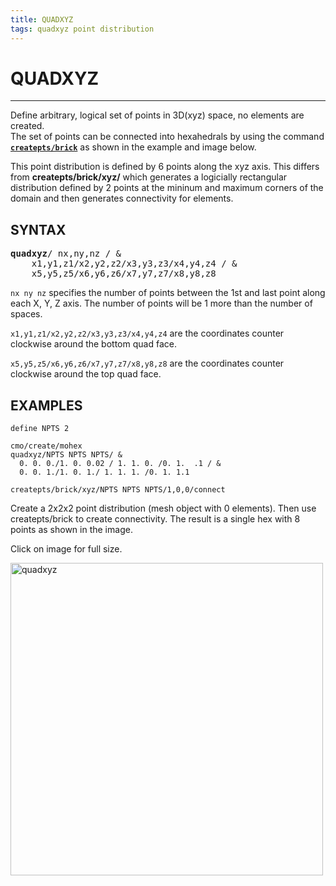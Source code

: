 ```yaml
---
title: QUADXYZ
tags: quadxyz point distribution
---
```



# QUADXYZ

-----------------------



Define arbitrary, logical set of points in 3D(xyz) space, no elements are created. <br>
The set of points can be connected into hexahedrals by using the command [**`createpts/brick`**](createpts/CRTPTBRICK.md) as shown in the example and image below.


This point distribution is defined by 6 points along the xyz axis. This differs from **createpts/brick/xyz/** which generates a logicially rectangular distribution defined by 2 points at the mininum and maximum corners of the domain and then generates connectivity for elements.




## SYNTAX

<pre>
<b>quadxyz</b>/ nx,ny,nz / &
    x1,y1,z1/x2,y2,z2/x3,y3,z3/x4,y4,z4 / &
    x5,y5,z5/x6,y6,z6/x7,y7,z7/x8,y8,z8 
</pre>


`nx ny nz` specifies the number of points between the 1st and last point along each X, Y, Z axis. The number of points will be 1 more than the number of spaces. 


`x1,y1,z1/x2,y2,z2/x3,y3,z3/x4,y4,z4` are the coordinates counter clockwise around the bottom quad face. 


`x5,y5,z5/x6,y6,z6/x7,y7,z7/x8,y8,z8` are the coordinates counter clockwise around the top quad face. 




## EXAMPLES

```
define NPTS 2

cmo/create/mohex
quadxyz/NPTS NPTS NPTS/ &
  0. 0. 0./1. 0. 0.02 / 1. 1. 0. /0. 1.  .1 / & 
  0. 0. 1./1. 0. 1./ 1. 1. 1. /0. 1. 1.1 

createpts/brick/xyz/NPTS NPTS NPTS/1,0,0/connect
```
Create a 2x2x2 point distribution (mesh object with 0 elements). Then use createpts/brick to create connectivity. The result is a single hex with 8 points as shown in the image.

Click on image for full size.

<a href="https://lanl.github.io/LaGriT/pages/docs/demos/output/quadxyz_hex.png"> <img width="500" src="https://lanl.github.io/LaGriT/pages/docs/demos/output/quadxyz_hex.png" alt="quadxyz"> </a>


